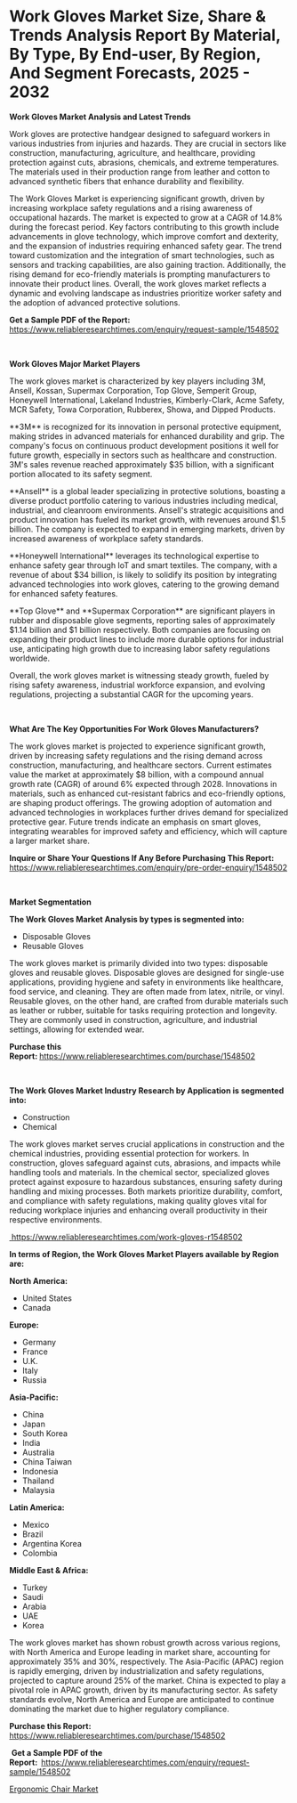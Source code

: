 <p><h1>Work Gloves Market Size, Share & Trends Analysis Report By Material, By Type, By End-user, By Region, And Segment Forecasts, 2025 - 2032</h1></p><p><strong>Work Gloves Market Analysis and Latest Trends</strong></p>
<p><p>Work gloves are protective handgear designed to safeguard workers in various industries from injuries and hazards. They are crucial in sectors like construction, manufacturing, agriculture, and healthcare, providing protection against cuts, abrasions, chemicals, and extreme temperatures. The materials used in their production range from leather and cotton to advanced synthetic fibers that enhance durability and flexibility.</p><p>The Work Gloves Market is experiencing significant growth, driven by increasing workplace safety regulations and a rising awareness of occupational hazards. The market is expected to grow at a CAGR of 14.8% during the forecast period. Key factors contributing to this growth include advancements in glove technology, which improve comfort and dexterity, and the expansion of industries requiring enhanced safety gear. The trend toward customization and the integration of smart technologies, such as sensors and tracking capabilities, are also gaining traction. Additionally, the rising demand for eco-friendly materials is prompting manufacturers to innovate their product lines. Overall, the work gloves market reflects a dynamic and evolving landscape as industries prioritize worker safety and the adoption of advanced protective solutions.</p></p>
<p><strong>Get a Sample PDF of the Report:&nbsp;</strong> <a href="https://www.reliableresearchtimes.com/enquiry/request-sample/1548502?utm_campaign=2186&utm_medium=2&utm_source=Github&utm_content=ia&utm_term=05042025&utm_id=work-gloves">https://www.reliableresearchtimes.com/enquiry/request-sample/1548502</a></p>
<p>&nbsp;</p>
<p><strong>Work Gloves Major Market Players</strong></p>
<p><p>The work gloves market is characterized by key players including 3M, Ansell, Kossan, Supermax Corporation, Top Glove, Semperit Group, Honeywell International, Lakeland Industries, Kimberly-Clark, Acme Safety, MCR Safety, Towa Corporation, Rubberex, Showa, and Dipped Products. </p><p>**3M** is recognized for its innovation in personal protective equipment, making strides in advanced materials for enhanced durability and grip. The company's focus on continuous product development positions it well for future growth, especially in sectors such as healthcare and construction. 3M's sales revenue reached approximately $35 billion, with a significant portion allocated to its safety segment.</p><p>**Ansell** is a global leader specializing in protective solutions, boasting a diverse product portfolio catering to various industries including medical, industrial, and cleanroom environments. Ansell's strategic acquisitions and product innovation has fueled its market growth, with revenues around $1.5 billion. The company is expected to expand in emerging markets, driven by increased awareness of workplace safety standards.</p><p>**Honeywell International** leverages its technological expertise to enhance safety gear through IoT and smart textiles. The company, with a revenue of about $34 billion, is likely to solidify its position by integrating advanced technologies into work gloves, catering to the growing demand for enhanced safety features.</p><p>**Top Glove** and **Supermax Corporation** are significant players in rubber and disposable glove segments, reporting sales of approximately $1.14 billion and $1 billion respectively. Both companies are focusing on expanding their product lines to include more durable options for industrial use, anticipating high growth due to increasing labor safety regulations worldwide.</p><p>Overall, the work gloves market is witnessing steady growth, fueled by rising safety awareness, industrial workforce expansion, and evolving regulations, projecting a substantial CAGR for the upcoming years.</p></p>
<p>&nbsp;</p>
<p><strong>What Are The Key Opportunities For Work Gloves Manufacturers?</strong></p>
<p><p>The work gloves market is projected to experience significant growth, driven by increasing safety regulations and the rising demand across construction, manufacturing, and healthcare sectors. Current estimates value the market at approximately $8 billion, with a compound annual growth rate (CAGR) of around 6% expected through 2028. Innovations in materials, such as enhanced cut-resistant fabrics and eco-friendly options, are shaping product offerings. The growing adoption of automation and advanced technologies in workplaces further drives demand for specialized protective gear. Future trends indicate an emphasis on smart gloves, integrating wearables for improved safety and efficiency, which will capture a larger market share.</p></p>
<p><strong>Inquire or Share Your Questions If Any Before Purchasing This Report:</strong> <a href="https://www.reliableresearchtimes.com/enquiry/pre-order-enquiry/1548502?utm_campaign=2186&utm_medium=2&utm_source=Github&utm_content=ia&utm_term=05042025&utm_id=work-gloves">https://www.reliableresearchtimes.com/enquiry/pre-order-enquiry/1548502</a></p>
<p>&nbsp;</p>
<p><strong>Market Segmentation</strong></p>
<p><strong>The Work Gloves Market Analysis by types is segmented into:</strong></p>
<p><ul><li>Disposable Gloves</li><li>Reusable Gloves</li></ul></p>
<p><p>The work gloves market is primarily divided into two types: disposable gloves and reusable gloves. Disposable gloves are designed for single-use applications, providing hygiene and safety in environments like healthcare, food service, and cleaning. They are often made from latex, nitrile, or vinyl. Reusable gloves, on the other hand, are crafted from durable materials such as leather or rubber, suitable for tasks requiring protection and longevity. They are commonly used in construction, agriculture, and industrial settings, allowing for extended wear.</p></p>
<p><strong>Purchase this Report:&nbsp;</strong><a href="https://www.reliableresearchtimes.com/purchase/1548502?utm_campaign=2186&utm_medium=2&utm_source=Github&utm_content=ia&utm_term=05042025&utm_id=work-gloves">https://www.reliableresearchtimes.com/purchase/1548502</a></p>
<p>&nbsp;</p>
<p><strong>The Work Gloves Market Industry Research by Application is segmented into:</strong></p>
<p><ul><li>Construction</li><li>Chemical</li></ul></p>
<p><p>The work gloves market serves crucial applications in construction and the chemical industries, providing essential protection for workers. In construction, gloves safeguard against cuts, abrasions, and impacts while handling tools and materials. In the chemical sector, specialized gloves protect against exposure to hazardous substances, ensuring safety during handling and mixing processes. Both markets prioritize durability, comfort, and compliance with safety regulations, making quality gloves vital for reducing workplace injuries and enhancing overall productivity in their respective environments.</p></p>
<p><a href="https://www.reliableresearchtimes.com/work-gloves-r1548502?utm_campaign=2186&utm_medium=2&utm_source=Github&utm_content=ia&utm_term=05042025&utm_id=work-gloves">&nbsp;https://www.reliableresearchtimes.com/work-gloves-r1548502</a></p>
<p><strong>In terms of Region, the Work Gloves Market Players available by Region are:</strong></p>
<p>
    <p> <strong> North America: </strong>
        <ul>
            <li>United States</li>
            <li>Canada</li>
        </ul>
        </p> 
    <p> <strong> Europe: </strong>
        <ul>
            <li>Germany</li>
            <li>France</li>
            <li>U.K.</li>
            <li>Italy</li>
            <li>Russia</li>
        </ul>
        </p> 
    <p> <strong> Asia-Pacific: </strong>
        <ul>
            <li>China</li>
            <li>Japan</li>
            <li>South Korea</li>
            <li>India</li>
            <li>Australia</li>
            <li>China Taiwan</li>
            <li>Indonesia</li>
            <li>Thailand</li>
            <li>Malaysia</li>
        </ul>
        </p> 
    <p> <strong> Latin America: </strong>
        <ul>
            <li>Mexico</li>
            <li>Brazil</li>
            <li>Argentina Korea</li>
            <li>Colombia</li>
        </ul>
        </p> 
    <p> <strong> Middle East & Africa: </strong>
        <ul>
            <li>Turkey</li>
            <li>Saudi</li>
            <li>Arabia</li>
            <li>UAE</li>
            <li>Korea</li>
        </ul>
    </p>
    </p>
<p><p>The work gloves market has shown robust growth across various regions, with North America and Europe leading in market share, accounting for approximately 35% and 30%, respectively. The Asia-Pacific (APAC) region is rapidly emerging, driven by industrialization and safety regulations, projected to capture around 25% of the market. China is expected to play a pivotal role in APAC growth, driven by its manufacturing sector. As safety standards evolve, North America and Europe are anticipated to continue dominating the market due to higher regulatory compliance.</p></p>
<p><strong>Purchase this Report: </strong><a href="https://www.reliableresearchtimes.com/purchase/1548502?utm_campaign=2186&utm_medium=2&utm_source=Github&utm_content=ia&utm_term=05042025&utm_id=work-gloves">https://www.reliableresearchtimes.com/purchase/1548502</a></p>
<p>&nbsp;<strong>Get a Sample PDF of the Report:&nbsp;&nbsp;</strong><a href="https://www.reliableresearchtimes.com/enquiry/request-sample/1548502?utm_campaign=2186&utm_medium=2&utm_source=Github&utm_content=ia&utm_term=05042025&utm_id=work-gloves">https://www.reliableresearchtimes.com/enquiry/request-sample/1548502</a></p>
<p><strong></strong></p>
<p><p><a href="https://github.com/nathandecarvalho/Market-Research-Report-List-6/blob/main/ergonomic-chair-market.md?utm_campaign=2186&utm_medium=2&utm_source=Github&utm_content=ia&utm_term=05042025&utm_id=work-gloves">Ergonomic Chair Market</a></p></p>